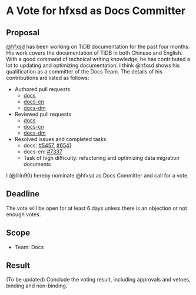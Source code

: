 # A Vote for hfxsd as Docs Committer

## Proposal

[@hfxsd](https://github.com/hfxsd) has been working on TiDB documentation for the past four months. His work covers the documentation of TiDB in both Chinese and English. With a good command of technical writing knowledge, he has contributed a lot to updating and optimizing documentation. I think @hfxsd shows his qualification as a committer of the Docs Team. The details of his contributions are listed as follows:

- Authored pull requests
    - [docs](https://github.com/pingcap/docs/pulls?q=is%3Apr+is%3Amerged+author%3Ahfxsd)
    - [docs-cn](https://github.com/pingcap/docs-cn/pulls?q=is%3Apr+is%3Amerged+author%3Ahfxsd)
    - [docs-dm](https://github.com/pingcap/docs-dm/pulls?q=is%3Apr+is%3Amerged+author%3Ahfxsd)
- Reviewed pull requests
    - [docs](https://github.com/pingcap/docs/pulls?q=is:pr+reviewed-by:hfxsd+is:merged+-author:ti-chi-bot)
    - [docs-cn](https://github.com/pingcap/docs-cn/pulls?q=is:pr+reviewed-by:hfxsd+is:merged+-author:ti-chi-bot)
    - [docs-dm](https://github.com/pingcap/docs-dm/pulls?q=is:pr+reviewed-by:hfxsd+is:merged+-author:ti-chi-bot)
- Resolved issues and completed tasks
    - docs: [#5457](https://github.com/pingcap/docs/issues/5457), [#6541](https://github.com/pingcap/docs/issues/6541)
    - docs-cn: [#7337](https://github.com/pingcap/docs-cn/issues/7337)
    - Task of high difficulty: refactoring and optimizing data migration documents

I (@lilin90) hereby nominate @hfxsd as Docs Committer and call for a vote.

## Deadline

The vote will be open for at least 6 days unless there is an objection or not enough votes.

## Scope

* Team: Docs

## Result

(To be updated) Conclude the voting result, including approvals and vetoes, binding and non-binding.
